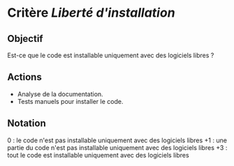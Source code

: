 # Critère *Liberté d'installation*

## Objectif
Est-ce que le code est installable uniquement avec des logiciels libres ?

## Actions
- Analyse de la documentation.
- Tests manuels pour installer le code. 

## Notation
0 : le code n'est pas installable uniquement avec des logiciels libres
+1 : une partie du code n'est pas installable uniquement avec des logiciels libres
+3 : tout le code est installable uniquement avec des logiciels libres